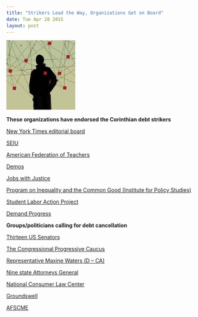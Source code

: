 ```yaml
---
title: "Strikers Lead the Way, Organizations Get on Board"
date: Tue Apr 28 2015
layout: post
---
```


![alt](/assets/images/2015/04/squares.jpg)

**These organizations have endorsed the Corinthian debt strikers**


[New York Times editorial board ](http://mobile.nytimes.com/2015/04/17/opinion/help-for-victims-of-crooked-schools.html?referrer=&_r=0)

[SEIU](http://seiufacultyforward.org/2015/04/statement-by-seiu-president-on-corinthian-college/)


[American Federation of Teachers](http://www.aft.org/press-release/aft-president-weingarten-corinthian-college-closure)

[Demos ](http://www.demos.org/blog/4/1/15/how-can-we-regulate-profit-colleges-if-we-keep-giving-them-our-credit-card)

[Jobs with Justice](http://t.co/MukqKmvFPT)

[Program on Inequality and the Common Good (Institute for Policy Studies)](http://www.ips-dc.org/we-owe-you-nothing/)

[Student Labor Action Project](http://twitter.com/studentlabor/status/583696022217613312)

[Demand Progress](http://t.co/VhYlMwnuRp)
 
**Groups/politicians calling for debt cancellation**


[Thirteen US Senators ](http://blogs.wsj.com/bankruptcy/2014/12/10/senate-democrats-urge-u-s-to-tear-up-corinthian-students-loans/)

[The Congressional Progressive Caucus](http://cpc.grijalva.house.gov/hot-topics/cpc-cochairs-rep-waters-urge-department-of-ed-to-forgive-student-debt-incurred-at-corinthian-colleges1/)

[Representative Maxine Waters (D – CA) ](http://www.huffingtonpost.com/2015/03/03/maxine-waters-corinthian-15-_n_6796246.html)

[Nine state Attorneys General](http://www.mass.gov/ago/news-and-updates/press-releases/2015/2015-04-09-for-profit-school-loans.html)

[National Consumer Law Center](http://www.studentloanborrowerassistance.org/petition-demanding-the-department-of-education-cancel-student-loan-debts-of-corinthian-college-students/)

[Groundswell](http://www.groundswell-mvmt.org/we-owe-you-nothing-defrauded-students-fight-unjust-debt%E2%80%8B/)

[AFSCME](http://www.afscme.org/blog/corinthian-100-fights-college-loan-scam) 